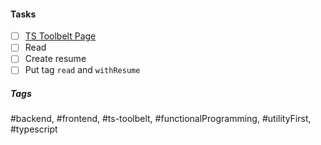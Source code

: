 

#### Tasks
- [ ] [TS Toolbelt Page](https://github.com/millsp/ts-toolbelt)
- [ ] Read
- [ ] Create resume
- [ ] Put tag `read` and `withResume`

##### Tags
#backend, #frontend, #ts-toolbelt, #functionalProgramming, #utilityFirst, #typescript

